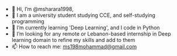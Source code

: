 - 👋 Hi, I’m @msharara1998, 
- 👀 I am a university student studying CCE, and self-studying programming
- 🌱 I’m currently learning 'Deep Learning', and I code in Python
- 💞️ I’m looking for any remote or Lebanon-based internship in Deep learning domain to refine my skills and add to them
- 📫 How to reach me: ms198mohammad@gmail.com

<!---
msharara1998/msharara1998 is a ✨ special ✨ repository because its `README.md` (this file) appears on your GitHub profile.
You can click the Preview link to take a look at your changes.
--->
